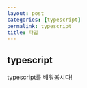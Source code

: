 ```yaml
---
layout: post
categories: [typescript]
permalink: typescript
title: 타입
---
```


## typescript
typescript를 배워봅시다!
